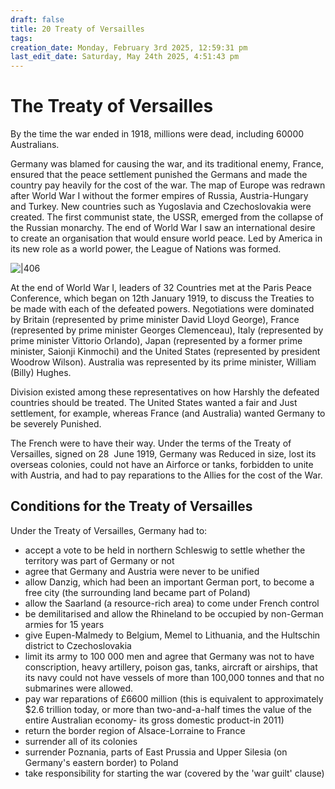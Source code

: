 ```yaml
---
draft: false
title: 20 Treaty of Versailles
tags:
creation_date: Monday, February 3rd 2025, 12:59:31 pm
last_edit_date: Saturday, May 24th 2025, 4:51:43 pm
---
```


# The Treaty of Versailles

By the time the war ended in 1918, millions were dead, including 60000 Australians.

Germany was blamed for causing the war, and its traditional enemy, France, ensured that the peace settlement punished the Germans and made the country pay heavily for the cost of the war. The map of Europe was redrawn after World War I without the former empires of Russia, Austria-Hungary and Turkey. New countries such as Yugoslavia and Czechoslovakia were created. The first communist state, the USSR, emerged from the collapse of the Russian monarchy. The end of World War I saw an international desire to create an organisation that would ensure world peace. Led by America in its new role as a world power, the League of Nations was formed.

![|406](https://lh7-rt.googleusercontent.com/docsz/AD_4nXcPgu37iyj2R2AoE1-AwT5NDx4QMebDJZxFjSeHSYpyS13NCt_on8yffLcu-oCEmcFf6aHVFFRA3V4G_kSRD644wdbp6RA7k0xKSUMXwX0_b5KTQuE2FYtPY2DEIdYqw-W5uk9_?key=vX5qanV4Oz8BmsAYTDxgdw)

At the end of World War I, leaders of 32 Countries met at the Paris Peace Conference, which began on 12th January 1919, to discuss the Treaties to be made with each of the defeated powers. Negotiations were dominated by Britain (represented by prime minister David Lloyd George), France (represented by prime minister Georges Clemenceau), Italy (represented by prime minister Vittorio Orlando), Japan (represented by a former prime minister, Saionji Kinmochi) and the United States (represented by president Woodrow Wilson). Australia was represented by its prime minister, William (Billy) Hughes.

Division existed among these representatives on how Harshly the defeated countries should be treated. The United States wanted a fair and Just settlement, for example, whereas France (and Australia) wanted Germany to be severely Punished.

The French were to have their way. Under the terms of the Treaty of Versailles, signed on 28  June 1919, Germany was Reduced in size, lost its overseas colonies, could not have an Airforce or tanks, forbidden to unite with Austria, and had to pay reparations to the Allies for the cost of the War.

## Conditions for the Treaty of Versailles

Under the Treaty of Versailles, Germany had to:

- accept a vote to be held in northern Schleswig to settle whether the territory was part of Germany or not
- agree that Germany and Austria were never to be unified
- allow Danzig, which had been an important German port, to become a free city (the surrounding land became part of Poland)
- allow the Saarland (a resource-rich area) to come under French control
- be demilitarised and allow the Rhineland to be occupied by non-German armies for 15 years
- give Eupen-Malmedy to Belgium, Memel to Lithuania, and the Hultschin district to Czechoslovakia
- limit its army to 100 000 men and agree that Germany was not to have conscription, heavy artillery, poison gas, tanks, aircraft or airships, that its navy could not have vessels of more than 100,000 tonnes and that no submarines were allowed.
- pay war reparations of £6600 million (this is equivalent to approximately $2.6 trillion today, or more than two-and-a-half times the value of the entire Australian economy- its gross domestic product-in 2011)
- return the border region of Alsace-Lorraine to France
- surrender all of its colonies
- surrender Poznania, parts of East Prussia and Upper Silesia (on Germany's eastern border) to Poland
- take responsibility for starting the war (covered by the 'war guilt' clause)
